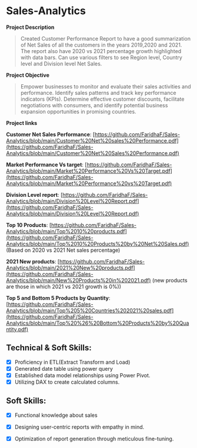 # Sales-Analytics

**Project Description**
> Created Customer Performance Report to have a good summarization of Net Sales of all the customers in the years 2019,2020 
  and 2021.
> The report also have 2020 vs 2021 percentage growth highlighted with data bars.
> Can use various filters to see Region level, Country level and Division level Net Sales.

**Project Objective**
> Empower businesses to monitor and evaluate their sales activities and performance.
> Identify sales patterns and track key performance indicators (KPIs).
> Determine effective customer discounts, facilitate negotiations with consumers, and identify potential business expansion opportunities in promising countries.

**Project links**

**Customer Net Sales Performance**: [https://github.com/FaridhaF/Sales-Analytics/blob/main/Customer%20Net%20sales%20Performance.pdf](https://github.com/FaridhaF/Sales-Analytics/blob/main/Customer%20Net%20Sales%20Performance.pdf)

**Market Performance Vs target**: [https://github.com/FaridhaF/Sales-Analytics/blob/main/Market%20Performance%20Vs%20Target.pdf](https://github.com/FaridhaF/Sales-Analytics/blob/main/Market%20Performance%20vs%20Target.pdf)

**Division Level report**: [https://github.com/FaridhaF/Sales-Analytics/blob/main/Division%20Level%20Report.pdf](https://github.com/FaridhaF/Sales-Analytics/blob/main/Division%20Level%20Report.pdf)

**Top 10 Products**: [https://github.com/FaridhaF/Sales-Analytics/blob/main/Top%2010%20products.pdf](https://github.com/FaridhaF/Sales-Analytics/blob/main/Top%2010%20Products%20by%20Net%20Sales.pdf)
(Based on 2020 vs 2021 Net sales percentage)

**2021 New products**: [https://github.com/FaridhaF/Sales-Analytics/blob/main/2021%20New%20products.pdf](https://github.com/FaridhaF/Sales-Analytics/blob/main/New%20Products%20in%202021.pdf)
(new products are those in which 2021 vs 2021 growth is 0%))

**Top 5 and Bottom 5 Products by Quantity**: [https://github.com/FaridhaF/Sales-Analytics/blob/main/Top%205%20Countries%202021%20sales.pdf](https://github.com/FaridhaF/Sales-Analytics/blob/main/Top%20%26%20Bottom%20Products%20by%20Quantity.pdf)

## Technical & Soft Skills:
- [x]  Proficiency in ETL(Extract Transform and Load)
- [x]  Generated date table using power query
- [x]  Established data model relationships using Power Pivot.
- [x]  Utilizing DAX to create calculated columns.

## Soft Skills:
- [x] Functional knowledge about sales
- [x]	Designing user-centric reports with empathy in mind.
- [x]	Optimization of report generation through meticulous fine-tuning.



